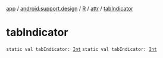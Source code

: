 [app](../../../index.md) / [android.support.design](../../index.md) / [R](../index.md) / [attr](index.md) / [tabIndicator](./tab-indicator.md)

# tabIndicator

`static val tabIndicator: `[`Int`](https://kotlinlang.org/api/latest/jvm/stdlib/kotlin/-int/index.html)
`static val tabIndicator: `[`Int`](https://kotlinlang.org/api/latest/jvm/stdlib/kotlin/-int/index.html)